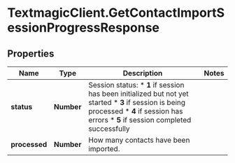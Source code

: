 # TextmagicClient.GetContactImportSessionProgressResponse

## Properties
Name | Type | Description | Notes
------------ | ------------- | ------------- | -------------
**status** | **Number** | Session status: * **1** if session has been initialized but not yet started * **3** if session is being processed * **4** if session has errors * **5** if session completed successfully  | 
**processed** | **Number** | How many contacts have been imported. | 


